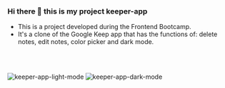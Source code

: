 ### Hi there 👋 this is my project keeper-app

- This is a project developed during the Frontend Bootcamp.
- It's a clone of the Google Keep app that has the functions of: delete notes, edit notes, color picker and dark mode.

<br/>
<br/>


![keeper-app-light-mode](https://user-images.githubusercontent.com/73525263/164942956-71377368-4bf0-41a8-a3fe-0a3121bd53b4.png)
![keeper-app-dark-mode](https://user-images.githubusercontent.com/73525263/164942963-67a7397f-87cb-4a35-9c9a-a0e442e8bdd6.png)
